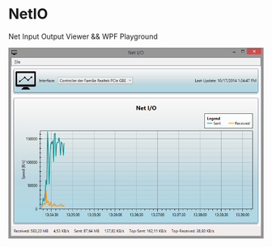 NetIO
=====

Net Input Output Viewer &amp;&amp; WPF Playground

![Screenshot](https://raw.githubusercontent.com/darinkes/NetIO/master/screenshot.png)